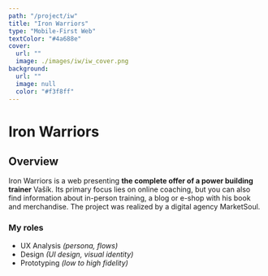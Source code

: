 ```yaml
---
path: "/project/iw"
title: "Iron Warriors"
type: "Mobile-First Web"
textColor: "#4a688e"
cover:
  url: ""
  image: ./images/iw/iw_cover.png
background:
  url: ""
  image: null
  color: "#f3f8ff"
---
```


# Iron Warriors

## Overview
Iron Warriors is a web presenting __the complete offer of a power building trainer__ Vašík. Its primary focus lies on online coaching, but you can also find information about in-person training, a blog or e-shop with his book and merchandise. The project was realized by a digital agency MarketSoul.

### My roles
* UX Analysis _(persona, flows)_
* Design _(UI design, visual identity)_
* Prototyping _(low to high fidelity)_
